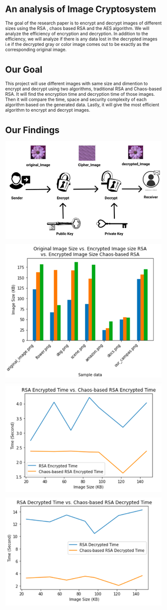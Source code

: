 # An analysis of Image Cryptosystem
The goal of the research paper is to encrypt and decrypt images of different sizes using the RSA , chaos based RSA and the AES algorithm. We will analyze the efficiency of encryption 
and decryption. In addition to the efficiency, we will analyze if there is any data lost in the decrypted images i.e if the decrypted gray or color image comes 
out to be exactly as the corresponding original image. 

# Our Goal
This project will use different images with same size and dimention to encrypt and decrypt using two algorithms, traditional RSA and Chaos-based RSA. It will find the encryption time and decryption time of those images. Then it will compare the time, space and security complexity of each algorithm based on the generated data. Lastly, it will give the most efficient algorithm to encrypt and decrypt images.


# Our Findings

![Our RSA Encrypted System](https://github.com/farahh001/CSc-486-ComplexityTheory-Final-Project/blob/main/images/RSA_ENC_DEC.png)


![Size Comparison](https://github.com/farahh001/CSc-486-ComplexityTheory-Final-Project/blob/main/images/RSAvsChaos.png)


![Encryption](https://github.com/farahh001/CSc-486-ComplexityTheory-Final-Project/blob/main/images/TimingEnc.png)


![Decryption](https://github.com/farahh001/CSc-486-ComplexityTheory-Final-Project/blob/main/images/TimingDec.png)


